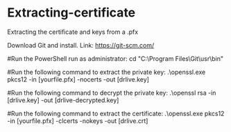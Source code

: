 # Extracting-certificate
Extracting the certificate and keys from a .pfx

Download Git and install.
Link: https://git-scm.com/


#Run the PowerShell run as administrator: 
cd "C:\Program Files\Git\usr\bin\"

#Run the following command to extract the private key: 
.\openssl.exe pkcs12 -in [yourfile.pfx] -nocerts -out [drlive.key]

#Run the following command to decrypt the private key: 
.\openssl rsa -in [drlive.key] -out [drlive-decrypted.key]

#Run the following command to extract the certificate: 
.\openssl.exe pkcs12 -in [yourfile.pfx] -clcerts -nokeys -out [drlive.crt]
